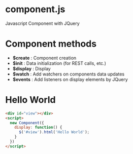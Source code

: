 # component.js
Javascript Component with JQuery

# Component methods

- **$create** : Component creation
- **$init** : Data initialization (for REST calls, etc.)
- **$display** : Display
- **$watch** : Add watchers on components data updates
- **$events** : Add listeners on display elements by JQuery

# Hello World

```html
<div id="view"></div>
<script>
  new Component({
    display: function() {
      $('#view').html('Hello World');
    }
  })
</script>
```
